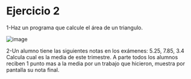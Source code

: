 # Ejercicio 2

1-Haz un programa que calcule el área de un triangulo.

 ![image](https://user-images.githubusercontent.com/104279937/177900145-566aef83-87fd-42a5-b3be-1ad96f5de7fd.png)
    

      
2-Un alumno tiene las siguientes notas en los exámenes: 5.25, 7.85, 3.4 Calcula cual es la media de este trimestre. A parte todos los alumnos reciben 1 punto mas a la media por un trabajo que hicieron, muestra por pantalla su nota final.

      
